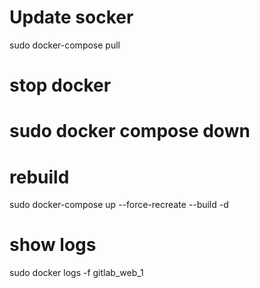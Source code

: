 # Update socker
sudo docker-compose pull

# stop docker
# sudo docker compose down

# rebuild
sudo docker-compose up --force-recreate --build -d

# show logs
sudo docker logs -f gitlab_web_1

